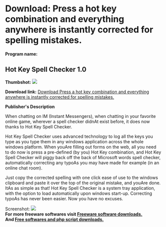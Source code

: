 # Download: Press a hot key combination and everything anywhere is instantly corrected for spelling mistakes.

**Program name:**

## Hot Key Spell Checker 1.0

  
**Thumbshot:** ![](http://www.freewarefiles.com/screenshot/hkeysplchecker_md.gif)   
  
**Download link:** [Download Press a hot key combination and everything anywhere is instantly corrected for spelling mistakes.](http://freesoftwares.boysofts.com/Hot-Key-Spell-Checker_program_26382.html)  
  


**Publisher's Description**  
  


When chatting on IM (Instant Messengers), when chatting in your favorite online game, wherever a spell checker didnAt exist before, it does now thanks to Hot Key Spell Checker. 

Hot Key Spell Checker uses advanced technology to log all the keys you type as you type them in any windows application across the whole windows platform. When youAre filling out forms on the web, all you need to do now is press a pre-defined (by you) Hot Key combination, and Hot Key Spell Checker will piggy back off the back of Microsoft words spell checker, automatically correcting any typoAs you may have made for example (in an online chat room). 

Just copy the corrected spelling with one click ease of use to the windows clipboard and paste it over the top of the original mistake, and youAre done. ItAs as simple as that! Hot Key Spell Checker is a system tray application, with the option to load automatically upon windows start-up. Correcting typoAs has never been easier. Now you have no excuses. 

  
  
Screenshot: ![](http://www.freewarefiles.com/screenshot/hkeysplchecker.gif)   
**For more freeware softwares visit [Freeware software downloads.](http://freesoftwares.boysofts.com/)**   
**And [Free softwares and php script downloads.](http://www.boysofts.com/)**
